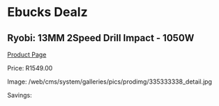 
# Ebucks Dealz
## Ryobi: 13MM 2Speed Drill Impact - 1050W
[Product Page](https://www.ebucks.com/web/shop/productSelected.do?prodId=335333338&catId=717324798)

Price: R1549.00

Image: /web/cms/system/galleries/pics/prodimg/335333338_detail.jpg

Savings: 


	